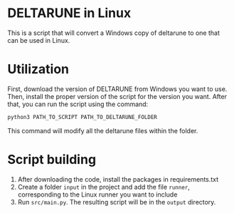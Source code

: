# DELTARUNE in Linux

This is a script that will convert a Windows copy of deltarune to one that can be used in Linux.

# Utilization

First, download the version of DELTARUNE from Windows you want to use. Then, install the proper version of the script for the version you want. After that, you can run the script using the command:

```bash
python3 PATH_TO_SCRIPT PATH_TO_DELTARUNE_FOLDER
```

This command will modify all the deltarune files within the folder.

# Script building

1. After downloading the code, install the packages in requirements.txt
2. Create a folder `input` in the project and add the file `runner`, corresponding to the Linux runner you want to include
3. Run `src/main.py`. The resulting script will be in the `output` directory.